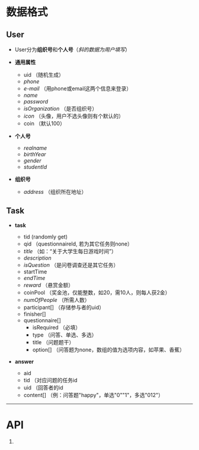# 数据格式

## User
- User分为**组织号**和**个人号**（*斜的数据为用户填写*）

- **通用属性**
  - uid （随机生成）
  - *phone*
  - *e-mail* （用phone或email这两个信息来登录）
  - *name*
  - *password*
  - *isOrganization* （是否组织号）
  - *icon* （头像，用户不选头像则有个默认的）
  - coin （默认100）

- **个人号**
  - *realname*
  - *birthYear*
  - *gender*
  - *studentId*

- **组织号**
  - *address* （组织所在地址）

## Task
  - **task**
    - tid  (randomly get)
    - qid  （questionnaireId, 若为其它任务则none）
    - *title* （如：“关于大学生每日游戏时间”）
    - *description*
    - *isQuestion* （是问卷调查还是其它任务）
    - startTime
    - *endTime*
    - *reward* （悬赏金额）
    - coinPool （奖金池，仅能整数，如20，需10人，则每人获2金）
    - *numOfPeople* （所需人数）
    - participant[] （存储参与者的uid）
    - finisher[]
    - questionnaire[]
      - isRequired （必填）
      - type （问答、单选、多选）
      - title （问题题干）
      - option[] （问答题为none，数组的值为选项内容，如苹果、香蕉）
  
  - **answer**
    - aid
    - tid （对应问题的任务id
    - uid （回答者的id
    - content[] （例：问答题"happy"，单选"0""1"，多选"012"）

---

# API

1. 